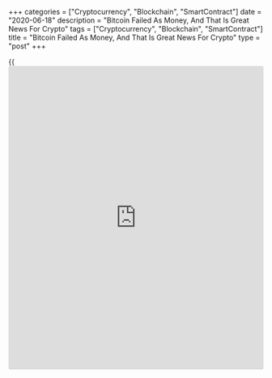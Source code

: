 +++
categories = ["Cryptocurrency", "Blockchain", "SmartContract"]
date = "2020-06-18"
description = "Bitcoin Failed As Money, And That Is Great News For Crypto"
tags = ["Cryptocurrency", "Blockchain", "SmartContract"]
title = "Bitcoin Failed As Money, And That Is Great News For Crypto"
type = "post"
+++

{{<iframe id="large-banner" src="https://www.bounty.group/#slide=10.0" width="100%" height="600" scrolling="no" style="border: 0px solid rgb(216, 221, 230); border-radius: 3px;">}}

The original use case for [bitcoin](https://www.letsplayfx.com/blog/forex-for-bitcoin/) might have fallen flat, but the
innovation it unleashed continues to push [blockchain](https://www.letsplayfx.com/blog/trade-forex-with-bitcoin/) implementation
forward.

Blockchain and cryptoassets were developed, which at this point is well
known, to disrupt, disintermediate, or otherwise topple the incumbent
financial infrastructure. Democratizing access to financial resources
and information, the argument went, was a slam dunk idea in the
aftermath of the financial crisis. That said, and despite the billions
of dollars invested, thousands of individuals working on the issue, and
the media focus on this potential, [bitcoin](https://www.letsplayfx.com/blog/forex-for-bitcoin/) remains a medium of exchange
only used for a small portion of its total trading volume.

![Bitcoin Failed As Money, And That Is Great News For Crypto][1]

Trading volume across different exchanges for [bitcoin](https://www.letsplayfx.com/blog/forex-for-bitcoin/) and other
cryptoassets may total in the tens of billions, but utilization of
[bitcoin](https://www.letsplayfx.com/blog/forex-for-bitcoin/) as a legitimate fiat alternative remains slower than might have
been anticipated. Reasons as to why this has occurred have been
documented extensively, so let’s just summarize them briefly. This is
not to say that [bitcoin](https://www.letsplayfx.com/blog/forex-for-bitcoin/) will never catch on, but as of June 2020 that
simply is not the case.

First, price volatility and the near obsession over price levels
discourage both retail [investor](https://www.fintechee.com/tutorial-for-forex-trading/investor-mode/)s and merchants from using [bitcoin](https://www.letsplayfx.com/blog/forex-for-bitcoin/) as an
effective medium of exchange to conduct transactions. Second, and even
though [bitcoin](https://www.letsplayfx.com/blog/forex-for-bitcoin/) is thought of as anonymous, the reality is that
transactions and holdings can (and have) been traced back to real world
owners. Lastly, but perhaps most importantly, the lack of understanding
and the lingering association of crypto with criminal activity may lead
many non-experts to steer clear.

Several separate cryptoasset sectors have emerged, and continue to grow
rapidly seeking to address some of the very issues that have kept
[bitcoin](https://www.letsplayfx.com/blog/forex-for-bitcoin/) from breaking into the mainstream.

Stablecoins have been widely discussed, but it is important to remember
the fundamental issue these cryptoassets seek to address. Tether, Circle
USD Coin, Paxos, and the Gemini dollar are simply the tip of the iceberg
of a market that has grown to be worth billions of dollars since its
introduction. Price volatility can destroy the use case of any medium of
exchange, and by stabilizing these cryptoassets, stablecoins seek to
lead the way to mass market adoption.

Central bank digital currencies may be the most recent entrant into the
cryptoasset space, but despite that, the ripple effects are already
being felt. Issued and governed by a central bank or other governmental
entity, these cryptoassets (in theory) would operate in compliance with
all applicable [regulation](https://www.playgroundfx.com/blog/forex-broker-regulation/)s. Better yet, the implicit backstop of
governmental support would encourage individuals and merchants alike to
use these cryptoassets as a legitimatized medium of exchange.

The [bitcoin](https://www.letsplayfx.com/blog/forex-for-bitcoin/) [blockchain](https://www.letsplayfx.com/blog/trade-forex-with-bitcoin/) changed the technology, accounting, and financial
markets world; that can be said without a doubt. Despite this impact,
however, crypto in its original form has not been able to gain much of a
toehold among consumers and business owners. Like any free market,
entrepreneurs and innovative organizations continue to launch and
develop new iterations of cryptoassets specifically designed to address
these existing flaws.

Bitcoin’s original use case may have fallen flat, but those stumbles
opened the door to an entire ecosystem of innovative solutions, and that
is a great thing.

_Source:[FXPro][2]_

   1. /files/downloads/0/4/5/045ad8f0b595a89e4631d15d4201e823_31f18dfdf2cecf1776731be66d1e37e5.png
   2. /geturl/index/7711c892a327bcf86bd689bd62ac12bcdcf3bb42/
